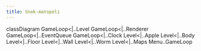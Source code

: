 ```yaml
---
title: Snek-matopeli
---
```

classDiagram
    GameLoop<|..Level
    GameLoop<|..Renderer
    GameLoop<|..EventQueue
    GameLoop<|..Clock
    Level<|..Apple
    Level<|..Body
    Level<|..Floor
    Level<|..Wall
    Level<|..Worm
    Level<|..Maps
    Menu..GameLoop
